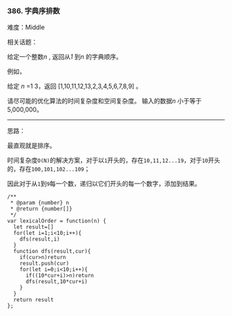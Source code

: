 ### 386. 字典序排数

难度：Middle

相关话题：

给定一个整数*n* , 返回从*1* 到*n* 的字典顺序。



例如，



给定 *n*  =1 3，返回 [1,10,11,12,13,2,3,4,5,6,7,8,9] 。



请尽可能的优化算法的时间复杂度和空间复杂度。 输入的数据*n* 小于等于5,000,000。




-----

思路：

最直观就是排序。

时间复杂度`O(N)`的解决方案，对于以`1`开头的，存在`10,11,12...19`，对于`10`开头的，存在`100,101,102...109`；

因此对于从`1`到`9`每一个数，递归以它们开头的每一个数字，添加到结果。

```
/**
 * @param {number} n
 * @return {number[]}
 */
var lexicalOrder = function(n) {
  let result=[]
  for(let i=1;i<10;i++){
    dfs(result,i)
  }
  function dfs(result,cur){
    if(cur>n)return 
    result.push(cur)
    for(let i=0;i<10;i++){
      if((10*cur+i)>n)return
      dfs(result,10*cur+i)
    }        
  }
  return result
};
```

